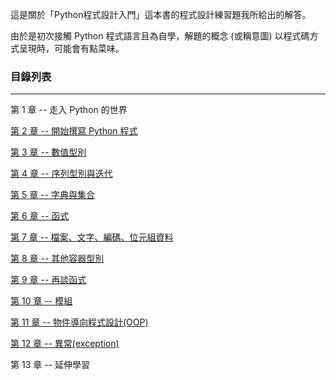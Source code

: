 這是關於「Python程式設計入門」這本書的程式設計練習題我所給出的解答。

由於是初次接觸 Python 程式語言且為自學，解題的概念 (或稱意圖) 以程式碼方式呈現時，可能會有點菜味。

### 目錄列表 ###
---

第  1 章 -- 走入 Python 的世界

[第  2 章 -- 開始撰寫 Python 程式](/ch02/)

[第  3 章 -- 數值型別](/ch03/)

[第  4 章 -- 序列型別與迭代](/ch04/)

[第  5 章 -- 字典與集合](/ch05/)

[第  6 章 -- 函式](/ch06/)

[第  7 章 -- 檔案、文字、編碼、位元組資料](/ch07/)

[第  8 章 -- 其他容器型別](/ch08/)

[第  9 章 -- 再談函式](/ch09/)

[第 10 章 -- 模組](/ch10/)

[第 11 章 -- 物件導向程式設計(OOP)](/ch11/)

[第 12 章 -- 異常(exception)](/ch12/)

第 13 章 -- 延伸學習
